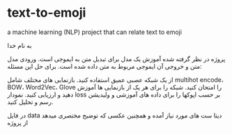 # text-to-emoji
a machine learning (NLP) project that can relate text to emoji 


به نام خدا

پروژه در نظر گرفته شده آموزش یک مدل برای تبدیل متن به ایموجی است. ورودی مدل متن و خروجی آن ایموجی مربوط به متن داده شده است. برای حل این مسئله:

از یک شبکه عصبی عمیق استفاده کنید. بازنمایی های مختلف شامل multihot encode، BOW، Word2Vec، Glove را امتحان کنید. شبکه را برای هر یک از بازنمایی ها آموزش دهید و ارزیابی کنید. نمودار loss بر حسب اپوکها را برای داده های آموزشی و ولیدیشن رسم و تحلیل کنید.


در فایل data دیتا ست های مورد نیاز آمده و همچنین عکسی که توضیح مختصری میدهد از پروژه
